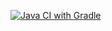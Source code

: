 [![Java CI with Gradle](https://github.com/valserdenisova/Selenide/actions/workflows/gradle.yml/badge.svg)](https://github.com/valserdenisova/Selenide/actions/workflows/gradle.yml)
